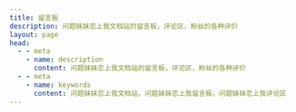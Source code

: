 ```yaml
---
title: 留言板
description: 问题妹妹恋上我文档站的留言板，评论区，粉丝的各种评价
layout: page
head: 
  - - meta
    - name: description
      content: 问题妹妹恋上我文档站的留言板，评论区，粉丝的各种评价
  - - meta
    - name: keywords
      content: 问题妹妹恋上我文档站，问题妹妹恋上我留言板，问题妹妹恋上我评论区
---
```

 <Comment/>  
  